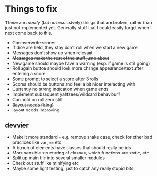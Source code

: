 # Things to fix

These are *mostly* (but not exclusively) things that are broken, rather than just not implemented yet.
Generally stuff that I could easily forget when I next come back to this.

* ~~Can overwrite scores~~
* If dice are held, they stay don't roll when we start a new game
* Messages don't show up when relevant
* ~~Messages make the rest of the stuff jump about~~
* New game should maybe have a warning (esp. if game is still going)
* Roll again button should look more change appearance/text after entering a score
* Some prompt to select a score after 3 rolls
* Scores should be buttons and feel a bit nicer interacting with
* Currently no strong indication when game ends
* Implement subsequent yahtzees/wildcard behaviour?
* Can hold on roll zero still
* ~~(layout needs fixing)~~
* layout needs improving

## devvier

* Make it more standard - e.g. remove snake case, check for other bad practices like `var`, `==` etc
* A bunch of elements have classes that should really be ids
* More sensible structuring of classes, which functions are static, etc
* Split up main file into several smaller modules
* Check out stuff like minifying etc
* Maybe some light testing, just to catch any really stupid bits
